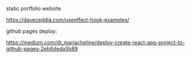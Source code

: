 static portfolio website



https://daveceddia.com/useeffect-hook-examples/


github pages deploy:

https://medium.com/@_mariacheline/deploy-create-react-app-project-to-github-pages-2eb6deda5b89